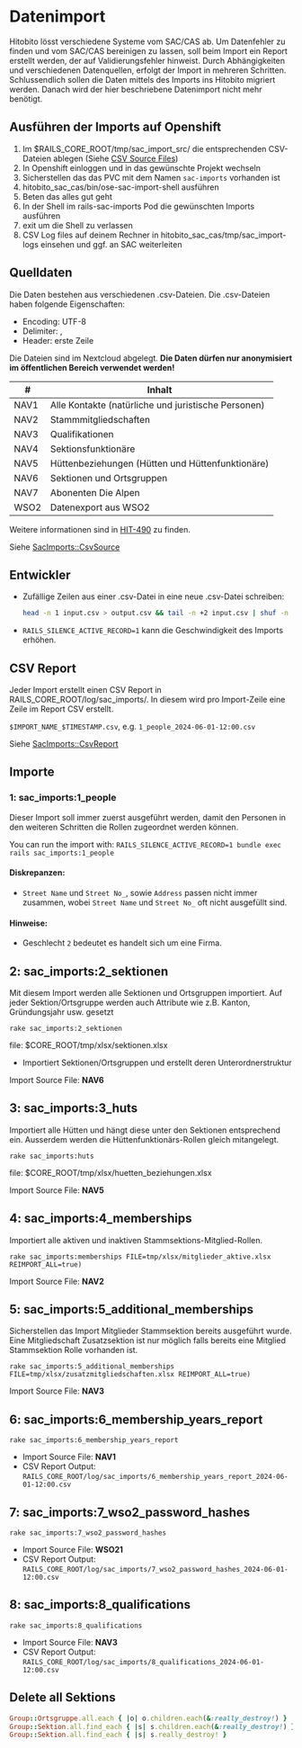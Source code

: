 # Datenimport

Hitobito lösst verschiedene Systeme vom SAC/CAS ab. Um Datenfehler zu finden und vom SAC/CAS bereinigen zu lassen, soll
beim Import ein Report erstellt werden, der auf Validierungsfehler hinweist. Durch Abhängigkeiten und verschiedenen
Datenquellen, erfolgt der Import in mehreren Schritten. Schlussendlich sollen die Daten mittels des Imports ins
Hitobito migriert werden. Danach wird der hier beschriebene Datenimport nicht mehr benötigt.

## Ausführen der Imports auf Openshift

1. Im $RAILS_CORE_ROOT/tmp/sac_import_src/ die entsprechenden CSV-Dateien ablegen (Siehe [CSV Source Files](#csv-source-files))
2. In Openshift einloggen und in das gewünschte Projekt wechseln
3. Sicherstellen das das PVC mit dem Namen `sac-imports` vorhanden ist
4. hitobito_sac_cas/bin/ose-sac-import-shell ausführen
5. Beten das alles gut geht
6. In der Shell im rails-sac-imports Pod die gewünschten Imports ausführen
7. exit um die Shell zu verlassen
8. CSV Log files auf deinem Rechner in hitobito_sac_cas/tmp/sac_import-logs einsehen und ggf. an SAC weiterleiten

## Quelldaten

Die Daten bestehen aus verschiedenen .csv-Dateien. Die .csv-Dateien haben folgende Eigenschaften:

- Encoding: UTF-8
- Delimiter: ,
- Header: erste Zeile

Die Dateien sind im Nextcloud abgelegt. **Die Daten dürfen nur anonymisiert im öffentlichen Bereich verwendet werden!**

| #    | Inhalt                                               |
|------|------------------------------------------------------|
| NAV1 | Alle Kontakte (natürliche und juristische Personen)  |
| NAV2 | Stammmitgliedschaften                                |
| NAV3 | Qualifikationen                                      |
| NAV4 | Sektionsfunktionäre                                  |
| NAV5 | Hüttenbeziehungen (Hütten und Hüttenfunktionäre)     |
| NAV6 | Sektionen und Ortsgruppen                            |
| NAV7 | Abonenten Die Alpen                                  |
| WSO2 | Datenexport aus WSO2                                |

Weitere informationen sind in [HIT-490](https://saccas.atlassian.net/browse/HIT-490) zu finden.

Siehe [SacImports::CsvSource](../app/domain/sac_imports/csv_source_file.rb)

## Entwickler

- Zufällige Zeilen aus einer .csv-Datei in eine neue .csv-Datei schreiben:
  ```bash
  head -n 1 input.csv > output.csv && tail -n +2 input.csv | shuf -n 2000 >> output.csv
  ```
- `RAILS_SILENCE_ACTIVE_RECORD=1` kann die Geschwindigkeit des Imports erhöhen.

## CSV Report

Jeder Import erstellt einen CSV Report in RAILS_CORE_ROOT/log/sac_imports/. In diesem wird pro Import-Zeile eine Zeile im Report CSV erstellt.

`$IMPORT_NAME_$TIMESTAMP.csv`, e.g. `1_people_2024-06-01-12:00.csv`

Siehe [SacImports::CsvReport](../app/domain/sac_imports/csv_report.rb)

## Importe

### 1: sac_imports:1_people

Dieser Import soll immer zuerst ausgeführt werden, damit den Personen in den weiteren Schritten die Rollen zugeordnet werden können.

You can run the import with: `RAILS_SILENCE_ACTIVE_RECORD=1 bundle exec rails sac_imports:1_people`

#### Diskrepanzen:

- `Street Name` und `Street No_`, sowie `Address` passen nicht immer zusammen, wobei `Street Name` und `Street No_` oft nicht ausgefüllt sind.

#### Hinweise:

- Geschlecht `2` bedeutet es handelt sich um eine Firma.


## 2: sac_imports:2_sektionen

Mit diesem Import werden alle Sektionen und Ortsgruppen importiert.
Auf jeder Sektion/Ortsgruppe werden auch Attribute wie z.B. Kanton, Gründungsjahr usw. gesetzt

`rake sac_imports:2_sektionen`

file: $CORE_ROOT/tmp/xlsx/sektionen.xlsx

- Importiert Sektionen/Ortsgruppen und erstellt deren Unterordnerstruktur

Import Source File: **NAV6**

## 3: sac_imports:3_huts

Importiert alle Hütten und hängt diese unter den Sektionen entsprechend ein. Ausserdem werden die Hüttenfunktionärs-Rollen gleich mitangelegt.

`rake sac_imports:huts`

file: $CORE_ROOT/tmp/xlsx/huetten_beziehungen.xlsx

Import Source File: **NAV5**

## 4: sac_imports:4_memberships

Importiert alle aktiven und inaktiven Stammsektions-Mitglied-Rollen.

`rake sac_imports:memberships FILE=tmp/xlsx/mitglieder_aktive.xlsx REIMPORT_ALL=true)`

Import Source File: **NAV2**

## 5: sac_imports:5_additional_memberships

Sicherstellen das Import Mitglieder Stammsektion bereits ausgeführt wurde. Eine Mitgliedschaft Zusatzsektion ist nur möglich falls bereits eine Mitglied Stammsektion Rolle vorhanden ist.

`rake sac_imports:5_additional_memberships FILE=tmp/xlsx/zusatzmitgliedschaften.xlsx REIMPORT_ALL=true)`

Import Source File: **NAV3**

## 6: sac_imports:6_membership_years_report

`rake sac_imports:6_membership_years_report`

- Import Source File: **NAV1**
- CSV Report Output: `RAILS_CORE_ROOT/log/sac_imports/6_membership_years_report_2024-06-01-12:00.csv`

## 7: sac_imports:7_wso2_password_hashes

`rake sac_imports:7_wso2_password_hashes`

- Import Source File: **WSO21**
- CSV Report Output: `RAILS_CORE_ROOT/log/sac_imports/7_wso2_password_hashes_2024-06-01-12:00.csv`

## 8: sac_imports:8_qualifications

`rake sac_imports:8_qualifications`

- Import Source File: **NAV3**
- CSV Report Output: `RAILS_CORE_ROOT/log/sac_imports/8_qualifications_2024-06-01-12:00.csv`

## Delete all Sektions

```ruby
Group::Ortsgruppe.all.each { |o| o.children.each(&:really_destroy!) }
Group::Sektion.all.find_each { |s| s.children.each(&:really_destroy!) }
Group::Sektion.all.find_each { |s| s.really_destroy! }
```
